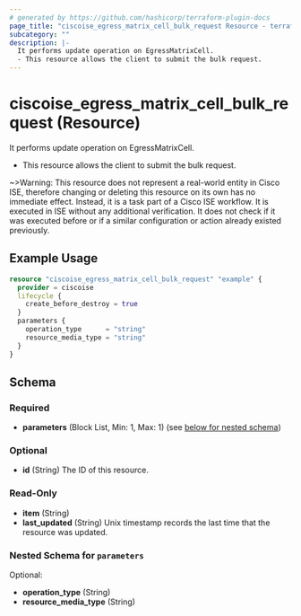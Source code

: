 ```yaml
---
# generated by https://github.com/hashicorp/terraform-plugin-docs
page_title: "ciscoise_egress_matrix_cell_bulk_request Resource - terraform-provider-ciscoise"
subcategory: ""
description: |-
  It performs update operation on EgressMatrixCell.
  - This resource allows the client to submit the bulk request.
---
```


# ciscoise_egress_matrix_cell_bulk_request (Resource)

It performs update operation on EgressMatrixCell.
- This resource allows the client to submit the bulk request.

~>Warning: This resource does not represent a real-world entity in Cisco ISE, therefore changing or deleting this resource on its own has no immediate effect. Instead, it is a task part of a Cisco ISE workflow. It is executed in ISE without any additional verification. It does not check if it was executed before or if a similar configuration or action already existed previously.

## Example Usage

```terraform
resource "ciscoise_egress_matrix_cell_bulk_request" "example" {
  provider = ciscoise
  lifecycle {
    create_before_destroy = true
  }
  parameters {
    operation_type      = "string"
    resource_media_type = "string"
  }
}
```

<!-- schema generated by tfplugindocs -->
## Schema

### Required

- **parameters** (Block List, Min: 1, Max: 1) (see [below for nested schema](#nestedblock--parameters))

### Optional

- **id** (String) The ID of this resource.

### Read-Only

- **item** (String)
- **last_updated** (String) Unix timestamp records the last time that the resource was updated.

<a id="nestedblock--parameters"></a>
### Nested Schema for `parameters`

Optional:

- **operation_type** (String)
- **resource_media_type** (String)


